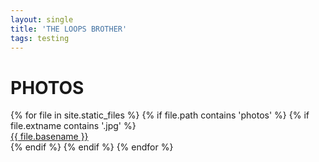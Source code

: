 ```yaml
---
layout: single
title: 'THE LOOPS BROTHER'
tags: testing 
---
```


<div>
<h1> PHOTOS </h1>
{% for file in site.static_files %}
    {% if file.path contains 'photos' %}
        {% if file.extname contains '.jpg' %}
            <div><a href="https://michaelscottkittenco.github.io/{{ file.path }}">{{ file.basename }}</a></div>
        {% endif %}
    {% endif %}
{% endfor %}
</div>